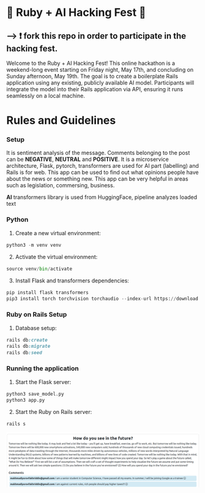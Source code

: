 # 🤖 Ruby + AI Hacking Fest 🤖
## --> ❗️ fork this repo in order to participate in the hacking fest.

Welcome to the Ruby + AI Hacking Fest! This online hackathon is a weekend-long event starting on Friday night, May 17th, and concluding on Sunday afternoon, May 19th. The goal is to create a boilerplate Rails application using any existing, publicly available AI model. Participants will integrate the model into their Rails application via API, ensuring it runs seamlessly on a local machine.

# Rules and Guidelines
### Setup
It is sentiment analysis of the message. Comments belonging to the post can be **NEGATIVE**, **NEUTRAL** and **POSITIVE**. It is a microservice architecture, Flask, pytorch, transformers are used for AI part (labelling) and Rails is for web. This app can be used to find out what opinions people have about the news or something new. This app can be very helpful in areas such as legislation, commersing, business.

**AI**
transformers library is used from HuggingFace, pipeline analyzes loaded text

### Python
1. Create a new virtual environment:
```python
python3 -m venv venv
```
2. Activate the virtual environment:
```python
source venv/bin/activate
```
3. Install Flask and transformers dependencies:
```python
pip install flask transformers
pip3 install torch torchvision torchaudio --index-url https://download.pytorch.org/whl/cpu
```


### Ruby on Rails Setup

1. Database setup:
```ruby
rails db:create
rails db:migrate
rails db:seed
```

### Running the application
1. Start the Flask server:
```python
python3 save_model.py
python3 app.py
```
2. Start the Ruby on Rails server:
```ruby
rails s
```

![alt text](image.png)
